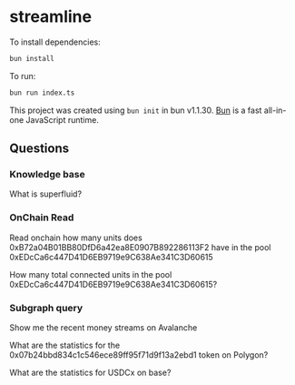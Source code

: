 # streamline

To install dependencies:

```bash
bun install
```

To run:

```bash
bun run index.ts
```

This project was created using `bun init` in bun v1.1.30. [Bun](https://bun.sh) is a fast all-in-one JavaScript runtime.

## Questions

### Knowledge base

What is superfluid?


### OnChain Read

Read onchain how many units does 0xB72a04B01BB80DfD6a42ea8E0907B892286113F2 have in the pool 0xEDcCa6c447D41D6EB9719e9C638Ae341C3D60615

How many total connected units in the pool 0xEDcCa6c447D41D6EB9719e9C638Ae341C3D60615?

### Subgraph query

Show me the recent money streams on Avalanche

What are the statistics for the 0x07b24bbd834c1c546ece89ff95f71d9f13a2ebd1 token on Polygon?

<!-- List all the pools where user 0x754FC79A1F0EF67fCF5640b51a8f3b29d1eFc4B7 is a member on base -->

<!-- With parsed inputs -->

What are the statistics for USDCx on base?
